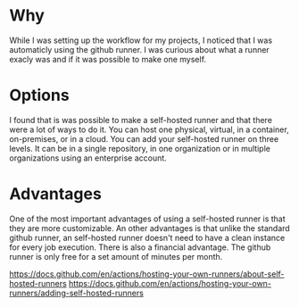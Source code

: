 # Why
While I was setting up the workflow for my projects, I noticed that I was automaticly using the github runner. I was curious about what a runner exacly was and if it was possible to make one myself.

# Options
I found that is was possible to make a self-hosted runner and that there were a lot of ways to do it. You can host one physical, virtual, in a container, on-premises, or in a cloud. You can add your self-hosted runner on three levels. It can be in a single repository, in one organization or in multiple organizations using an enterprise account.

# Advantages
One of the most important advantages of using a self-hosted runner is that they are more customizable. An other advantages is that unlike the standard github runner, an self-hosted runner doesn't need to have a clean instance for every job execution. There is also a financial advantage. The github runner is only free for a set amount of minutes per month. 

https://docs.github.com/en/actions/hosting-your-own-runners/about-self-hosted-runners
https://docs.github.com/en/actions/hosting-your-own-runners/adding-self-hosted-runners
